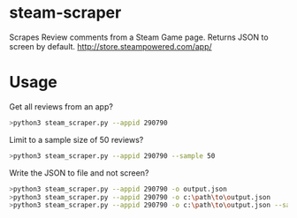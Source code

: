# steam-scraper
Scrapes Review comments from a Steam Game page. Returns JSON to screen by default.
http://store.steampowered.com/app/

# Usage
Get all reviews from an app?
```bash
>python3 steam_scraper.py --appid 290790
```

Limit to a sample size of 50 reviews?
```bash
>python3 steam_scraper.py --appid 290790 --sample 50
```

Write the JSON to file and not screen?
```bash
>python3 steam_scraper.py --appid 290790 -o output.json
>python3 steam_scraper.py --appid 290790 -o c:\path\to\output.json
>python3 steam_scraper.py --appid 290790 -o c:\path\to\output.json --sample 100
```